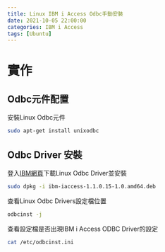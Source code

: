 ```yaml
---
title: Linux IBM i Access Odbc手動安裝
date: 2021-10-05 22:00:00
categories: IBM i Access
tags: [Ubuntu]
---
```


# 實作

## Odbc元件配置
安裝Linux Odbc元件
```bash
sudo apt-get install unixodbc
```

<!--more-->

## Odbc Driver 安裝
登入[IBM網頁](https://www.ibm.com/support/pages/ibm-i-access-client-solutions)下載Linux Odbc Driver並安裝
```bash
sudo dpkg -i ibm-iaccess-1.1.0.15-1.0.amd64.deb
```
查看Linux Odbc Drivers設定檔位置
```bash
odbcinst -j
```
查看設定檔是否出現IBM i Access ODBC Driver的設定
```bash
cat /etc/odbcinst.ini
```